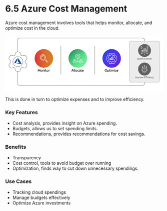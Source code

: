 # 6.5 Azure Cost Management

Azure cost management involves tools that helps monitor, allocate, and optimize cost in the cloud.

![image.png](image%2012.png)

This is done in turn to optimize expenses and to improve efficiency.

### Key Features

- Cost analysis, provides insight on Azure spending.
- Budgets, allows us to set spending limits.
- Recommendations, provides recommendations for cost savings.

### Benefits

- Transparency
- Cost control, tools to avoid budget over running
- Optimization, finds way to cut down unnecessary spendings.

### Use Cases

- Tracking cloud spendings
- Manage budgets effectively
- Optimize Azure investments